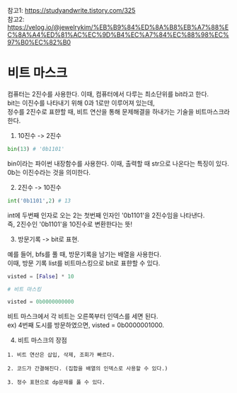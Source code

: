 참고1: https://studyandwrite.tistory.com/325  
참고2: https://velog.io/@jewelrykim/%EB%B9%84%ED%8A%B8%EB%A7%88%EC%8A%A4%ED%81%AC%EC%9D%B4%EC%A7%84%EC%88%98%EC%97%B0%EC%82%B0
# 비트 마스크
컴퓨터는 2진수를 사용한다. 이때, 컴퓨터에서 다루는 최소단위를 bit라고 한다.  
bit는 이진수를 나타내기 위해 0과 1로만 이루어져 있는데,  
정수를 2진수로 표햔할 때, 비트 연산을 통해 문제해결을 하내가는 기술을 비트마스크라 한다.  

1. 10진수 -> 2진수
``` python
bin(13) # '0b1101'
```
bin이라는 파이썬 내장함수를 사용한다. 이때, 출력할 때 str으로 나온다는 특징이 있다.  
0b는 이진수라는 것을 의미한다.  

2. 2진수 -> 10진수
``` python
int('0b1101',2) # 13
```
int에 두번째 인자로 오는 2는 첫번째 인자인 '0b1101'을 2진수임을 나타낸다.  
즉, 2진수인 '0b1101'을 10진수로 변환한다는 뜻!

3. 방문기록 -> bit로 표현. 

예를 들어, bfs를 풀 때, 방문기록을 남기는 배열을 사용한다.  
이때, 방문 기록 list를 비트마스킹으로 bit로 표햔할 수 있다.
``` python
visted = [False] * 10

# 비트 마스킹

visted = 0b0000000000
```
비트 마스크에서 각 비트는 오른쪽부터 인덱스를 세면 된다.  
ex) 4번째 도시를 방문하였으면, visted = 0b0000001000. 

4. 비트 마스크의 장점
```
1. 비트 연산은 삽입, 삭제, 조회가 빠르다.

2. 코드가 간결해진다. (집합을 배열의 인덱스로 사용할 수 있다.)

3. 정수 표현으로 dp문제를 풇 수 있다.
```

